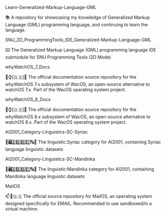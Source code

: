 
Learn-Generalized-Markup-Language-GML

📚️ A repository for showcasing my knowledge of Generalized Markup Language (GML) programming language, and continuing to learn the language.

SNU_2D_ProgrammingTools_IDE_Generalized-Markup-Language-GML

⌨️ The Generalized Markup Language (GML) programming language IDE submodule for SNU Programming Tools (2D Mode) 

whyWatchOS_7_Docs

🍏️⌚️[🇴.🇸]📖️ The official documentation source repository for the whyWatchOS 7.x subsystem of WacOS, an open-source alternative to watchOS 7.x. Part of the WacOS operating system project.

whyWatchOS_8_Docs

🍏️⌚️[🇴.🇸]📖️ The official documentation source repository for the whyWatchOS 8.x subsystem of WacOS, an open-source alternative to watchOS 8.x. Part of the WacOS operating system project.

AI2001_Category-Linguistics-SC-Syriac

🧠️🖥️2️⃣️0️⃣️0️⃣️1️⃣️🔠️🔢️ The linguistic:Syriac category for AI2001, containing Syriac language linguistic datasets 

AI2001_Category-Linguistics-SC-Mandinka

🧠️🖥️2️⃣️0️⃣️0️⃣️1️⃣️🔠️🔢️ The linguistic:Mandinka category for AI2001, containing Mandinka language linguistic datasets 

MailOS

📫️📧️🇴.🇸 The official source repository for MailOS, an operating system designed specifically for EMAIL. Recommended to use sandboxed/in a virtual machine.

